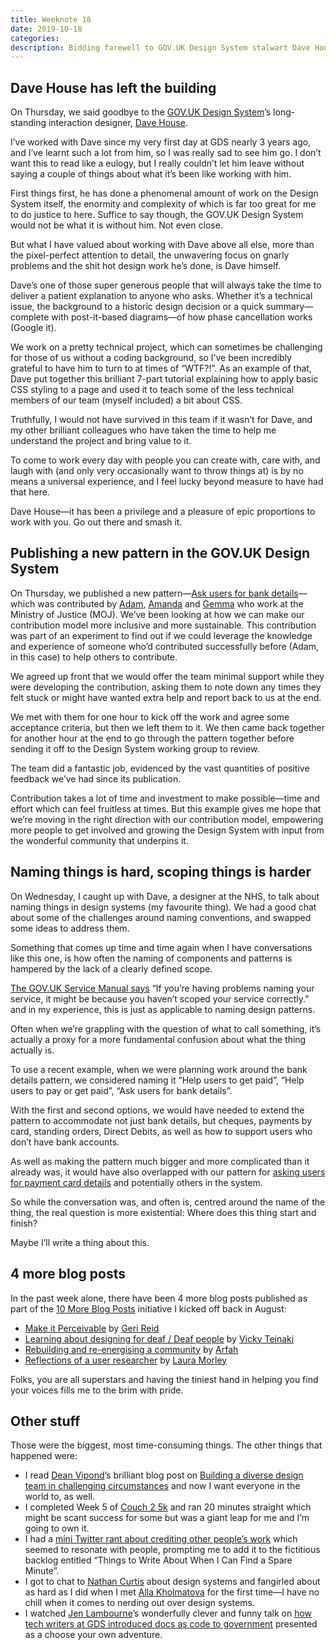```yaml
---
title: Weeknote 18
date: 2019-10-18
categories:
description: Bidding farewell to GOV.UK Design System stalwart Dave House, publishing patterns, naming things and lots more blog posts
---
```


## Dave House has left the building

On Thursday, we said goodbye to the [GOV.UK Design System](https://design-system.service.gov.uk/)’s long-standing interaction designer, [Dave House](https://twitter.com/iknowdavehouse).

I’ve worked with Dave since my very first day at GDS nearly 3 years ago, and I’ve learnt such a lot from him, so I was really sad to see him go. I don’t want this to read like a eulogy, but I really couldn’t let him leave without saying a couple of things about what it’s been like working with him. 

First things first, he has done a phenomenal amount of work on the Design System itself, the enormity and complexity of which is far too great for me to do justice to here. Suffice to say though, the GOV.UK Design System would not be what it is without him. Not even close.

But what I have valued about working with Dave above all else, more than the pixel-perfect attention to detail, the unwavering focus on gnarly problems and the shit hot design work he’s done, is Dave himself.  

Dave’s one of those super generous people that will always take the time to deliver a patient explanation to anyone who asks. Whether it’s a technical issue, the background to a historic design decision or a quick summary—complete with post-it-based diagrams—of how phase cancellation works (Google it).

We work on a pretty technical project, which can sometimes be challenging for those of us without a coding background, so I’ve been incredibly grateful to have him to turn to at times of “WTF?!”. As an example of that, Dave put together this brilliant 7-part tutorial explaining how to apply basic CSS styling to a page and used it to teach some of the less technical members of our team (myself included) a bit about CSS.

Truthfully, I would not have survived in this team if it wasn’t for Dave, and my other brilliant colleagues who have taken the time to help me understand the project and bring value to it. 

To come to work every day with people you can create with, care with, and laugh with (and only very occasionally want to throw things at) is by no means a universal experience, and I feel lucky beyond measure to have had that here. 

Dave House—it has been a privilege and a pleasure of epic proportions to work with you. Go out there and smash it. 

## Publishing a new pattern in the GOV.UK Design System

On Thursday, we published a new pattern—[Ask users for bank details](https://design-system.service.gov.uk/patterns/bank-details/)— which was contributed by [Adam](https://twitter.com/adambsilver), [Amanda](https://twitter.com/amanda_kerry) and [Gemma](https://twitter.com/GemmaHutley) who work at the Ministry of Justice (MOJ).
We’ve been looking at how we can make our contribution model more inclusive and more sustainable. This contribution was part of an experiment to find out if we could leverage the knowledge and experience of someone who’d contributed successfully before (Adam, in this case) to help others to contribute. 

We agreed up front that we would offer the team minimal support while they were developing the contribution, asking them to note down any times they felt stuck or might have wanted extra help and report back to us at the end.

We met with them for one hour to kick off the work and agree some acceptance criteria, but then we left them to it. We then came back together for another hour at the end to go through the pattern together before sending it off to the Design System working group to review. 

The team did a fantastic job, evidenced by the vast quantities of positive feedback we’ve had since its publication. 

Contribution takes a lot of time and investment to make possible—time and effort which can feel fruitless at times. But this example gives me hope that we’re moving in the right direction with our contribution model, empowering more people to get involved and growing the Design System with input from the wonderful community that underpins it. 

## Naming things is hard, scoping things is harder

On Wednesday, I caught up with Dave, a designer at the NHS, to talk about naming things in design systems (my favourite thing). We had a good chat about some of the challenges around naming conventions, and swapped some ideas to address them. 

Something that comes up time and time again when I have conversations like this one, is how often the naming of components and patterns is hampered by the lack of a clearly defined scope. 

[The GOV.UK Service Manual says](https://www.gov.uk/service-manual/design/naming-your-service#problems-with-naming-your-service) “If you’re having problems naming your service, it might be because you haven’t scoped your service correctly.” and in my experience, this is just as applicable to naming design patterns.

Often when we’re grappling with the question of what to call something, it’s actually a proxy for a more fundamental confusion about what the thing actually is. 

To use a recent example, when we were planning work around the bank details pattern, we considered naming it “Help users to get paid”, “Help users to pay or get paid”, “Ask users for bank details”.

With the first and second options, we would have needed to extend the pattern to accommodate not just bank details, but cheques, payments by card, standing orders, Direct Debits, as well as how to support users who don’t have bank accounts. 

As well as making the pattern much bigger and more complicated than it already was, it would have also overlapped with our pattern for [asking users for payment card details](https://design-system.service.gov.uk/patterns/payment-card-details/) and potentially others in the system. 

So while the conversation was, and often is, centred around the name of the thing, the real question is more existential: Where does this thing start and finish?

Maybe I’ll write a thing about this. 

## 4 more blog posts

In the past week alone, there have been 4 more blog posts published as part of the [10 More Blog Posts](https://amyhupe.co.uk/articles/lets-write-more-blog-posts-an-experiment/) initiative I kicked off back in August:

- [Make it Perceivable](http://www.gerireid.com/blog/make-it-perceivable/) by [Geri Reid](https://twitter.com/gerireid) 
- [Learning about designing for deaf / Deaf people](https://medium.com/@vickytnz/learning-about-designing-services-for-deaf-deaf-people-18cc6a7a6f91) by [Vicky Teinaki](https://twitter.com/vickytnz) 
- [Rebuilding and re-energising a community](https://medium.com/@arf_22/rebuilding-and-re-energising-a-community-f1ffea705b6e) by [Arfah](https://twitter.com/Arf_22)
- [Reflections of a user researcher](https://medium.com/@lauramorley/reflections-of-a-user-researcher-53f0a985ea22) by [Laura Morley](https://twitter.com/morley_laura)

Folks, you are all superstars and having the tiniest hand in helping you find your voices fills me to the brim with pride.

## Other stuff

Those were the biggest, most time-consuming things. The other things that happened were:

- I read [Dean Vipond](https://twitter.com/DeanVipond)’s brilliant blog post on [Building a diverse design team in challenging circumstances](https://medium.com/@deanvipond/building-a-diverse-design-team-in-challenging-circumstances-7bfd17f8415c) and now I want everyone in the world to, as well.
- I completed Week 5 of [Couch 2 5k](https://www.nhs.uk/live-well/exercise/couch-to-5k-week-by-week/) and ran 20 minutes straight which might be scant success for some but was a giant leap for me and I’m going to own it.
- I had a [mini Twitter rant about crediting other people’s work](https://twitter.com/Amy_Hupe/status/1184439691510202368) which seemed to resonate with people, prompting me to add it to the fictitious backlog entitled “Things to Write About When I Can Find a Spare Minute”.
- I got to chat to [Nathan Curtis](https://twitter.com/nathanacurtis) about design systems and fangirled about as hard as I did when I met [Alla Kholmatova](https://twitter.com/craftui) for the first time—I have no chill when it comes to nerding out over design systems.
- I watched [Jen Lambourne](https://twitter.com/Jenny__Anne)’s wonderfully clever and funny talk on [how tech writers at GDS introduced docs as code to government](https://www.youtube.com/watch?v=Ql9Il7tssik&feature=youtu.be) presented as a choose your own adventure.


